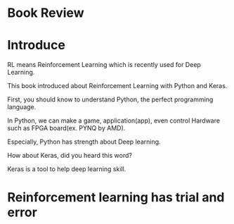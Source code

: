 # Book Review

# Introduce
RL means Reinforcement Learning which is recently used for Deep Learning.

This book introduced about Reinforcement Learning with Python and Keras.

First, you should know to understand Python, the perfect programming language.

In Python, we can make a game, application(app), even control Hardware such as FPGA board(ex. PYNQ by AMD).

Especially, Python has strength about Deep learning.

How about Keras, did you heard this word?

Keras is a tool to help deep learning skill.

# Reinforcement learning has trial and error

